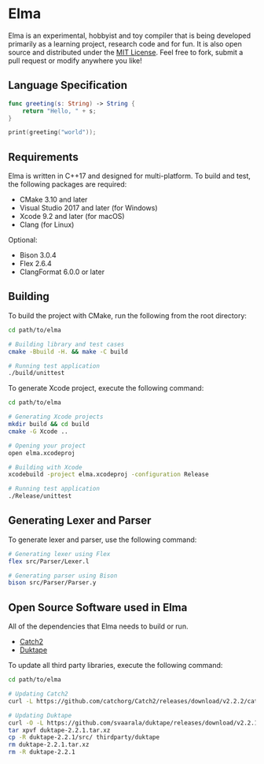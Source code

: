 # Elma

Elma is an experimental, hobbyist and toy compiler that is being developed primarily as a learning project, research code and for fun.
It is also open source and distributed under the [MIT License](https://opensource.org/licenses/MIT). Feel free to fork, submit a pull request or modify anywhere you like!

## Language Specification

```swift
func greeting(s: String) -> String {
    return "Hello, " + s;
}

print(greeting("world"));
```

## Requirements

Elma is written in C++17 and designed for multi-platform.
To build and test, the following packages are required:

- CMake 3.10 and later
- Visual Studio 2017 and later (for Windows)
- Xcode 9.2 and later (for macOS)
- Clang (for Linux)

Optional:

- Bison 3.0.4
- Flex 2.6.4
- ClangFormat 6.0.0 or later

## Building

To build the project with CMake, run the following from the root directory:

```sh
cd path/to/elma

# Building library and test cases
cmake -Bbuild -H. && make -C build

# Running test application
./build/unittest
```

To generate Xcode project, execute the following command:

```sh
cd path/to/elma

# Generating Xcode projects
mkdir build && cd build
cmake -G Xcode ..

# Opening your project
open elma.xcodeproj

# Building with Xcode
xcodebuild -project elma.xcodeproj -configuration Release

# Running test application
./Release/unittest
```

## Generating Lexer and Parser

To generate lexer and parser, use the following command:

```sh
# Generating lexer using Flex
flex src/Parser/Lexer.l

# Generating parser using Bison
bison src/Parser/Parser.y
```

## Open Source Software used in Elma

All of the dependencies that Elma needs to build or run.

- [Catch2](https://github.com/catchorg/Catch2)
- [Duktape](https://github.com/svaarala/duktape)

To update all third party libraries, execute the following command:

```sh
cd path/to/elma

# Updating Catch2
curl -L https://github.com/catchorg/Catch2/releases/download/v2.2.2/catch.hpp -o thirdparty/catch2/catch.hpp

# Updating Duktape
curl -O -L https://github.com/svaarala/duktape/releases/download/v2.2.1/duktape-2.2.1.tar.xz
tar xpvf duktape-2.2.1.tar.xz
cp -R duktape-2.2.1/src/ thirdparty/duktape
rm duktape-2.2.1.tar.xz
rm -R duktape-2.2.1
```
